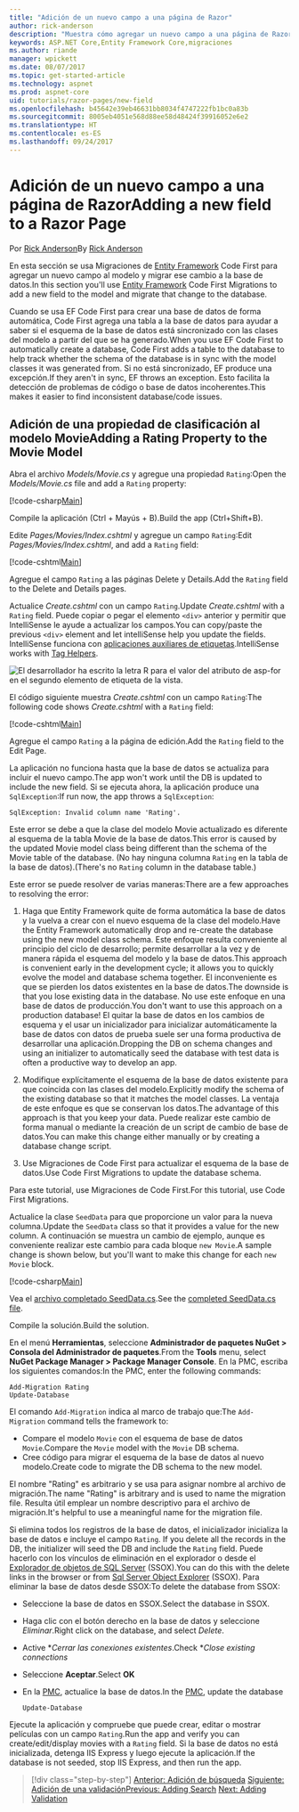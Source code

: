 ```yaml
---
title: "Adición de un nuevo campo a una página de Razor"
author: rick-anderson
description: "Muestra cómo agregar un nuevo campo a una página de Razor con Entity Framework Core"
keywords: ASP.NET Core,Entity Framework Core,migraciones
ms.author: riande
manager: wpickett
ms.date: 08/07/2017
ms.topic: get-started-article
ms.technology: aspnet
ms.prod: aspnet-core
uid: tutorials/razor-pages/new-field
ms.openlocfilehash: b45642e39eb46631bb8034f4747222fb1bc0a83b
ms.sourcegitcommit: 8005eb4051e568d88ee58d48424f39916052e6e2
ms.translationtype: HT
ms.contentlocale: es-ES
ms.lasthandoff: 09/24/2017
---
```

# <a name="adding-a-new-field-to-a-razor-page"></a><span data-ttu-id="65ba6-104">Adición de un nuevo campo a una página de Razor</span><span class="sxs-lookup"><span data-stu-id="65ba6-104">Adding a new field to a Razor Page</span></span>

<span data-ttu-id="65ba6-105">Por [Rick Anderson](https://twitter.com/RickAndMSFT)</span><span class="sxs-lookup"><span data-stu-id="65ba6-105">By [Rick Anderson](https://twitter.com/RickAndMSFT)</span></span>

<span data-ttu-id="65ba6-106">En esta sección se usa Migraciones de [Entity Framework](https://docs.microsoft.com/ef/core/get-started/aspnetcore/new-db) Code First para agregar un nuevo campo al modelo y migrar ese cambio a la base de datos.</span><span class="sxs-lookup"><span data-stu-id="65ba6-106">In this section you'll use [Entity Framework](https://docs.microsoft.com/ef/core/get-started/aspnetcore/new-db) Code First Migrations to add a new field to the model and migrate that change to the database.</span></span>

<span data-ttu-id="65ba6-107">Cuando se usa EF Code First para crear una base de datos de forma automática, Code First agrega una tabla a la base de datos para ayudar a saber si el esquema de la base de datos está sincronizado con las clases del modelo a partir del que se ha generado.</span><span class="sxs-lookup"><span data-stu-id="65ba6-107">When you use EF Code First to automatically create a database, Code First adds a table to the database to help track whether the schema of the database is in sync with the model classes it was generated from.</span></span> <span data-ttu-id="65ba6-108">Si no está sincronizado, EF produce una excepción.</span><span class="sxs-lookup"><span data-stu-id="65ba6-108">If they aren't in sync, EF throws an exception.</span></span> <span data-ttu-id="65ba6-109">Esto facilita la detección de problemas de código o base de datos incoherentes.</span><span class="sxs-lookup"><span data-stu-id="65ba6-109">This makes it easier to find inconsistent database/code issues.</span></span>

## <a name="adding-a-rating-property-to-the-movie-model"></a><span data-ttu-id="65ba6-110">Adición de una propiedad de clasificación al modelo Movie</span><span class="sxs-lookup"><span data-stu-id="65ba6-110">Adding a Rating Property to the Movie Model</span></span>

<span data-ttu-id="65ba6-111">Abra el archivo *Models/Movie.cs* y agregue una propiedad `Rating`:</span><span class="sxs-lookup"><span data-stu-id="65ba6-111">Open the *Models/Movie.cs* file and add a `Rating` property:</span></span>

[!code-csharp[Main](razor-pages-start/sample/RazorPagesMovie/Models/MovieDateRating.cs?highlight=11&range=7-18)]

<span data-ttu-id="65ba6-112">Compile la aplicación (Ctrl + Mayús + B).</span><span class="sxs-lookup"><span data-stu-id="65ba6-112">Build the app (Ctrl+Shift+B).</span></span>

<span data-ttu-id="65ba6-113">Edite *Pages/Movies/Index.cshtml* y agregue un campo `Rating`:</span><span class="sxs-lookup"><span data-stu-id="65ba6-113">Edit *Pages/Movies/Index.cshtml*, and add a `Rating` field:</span></span>

[!code-cshtml[Main](razor-pages-start/sample/RazorPagesMovie/Pages/Movies/Index.cshtml?highlight=40-42,61-63)]

<span data-ttu-id="65ba6-114">Agregue el campo `Rating` a las páginas Delete y Details.</span><span class="sxs-lookup"><span data-stu-id="65ba6-114">Add the `Rating` field to the Delete and Details pages.</span></span>

<span data-ttu-id="65ba6-115">Actualice *Create.cshtml* con un campo `Rating`.</span><span class="sxs-lookup"><span data-stu-id="65ba6-115">Update *Create.cshtml* with a `Rating` field.</span></span> <span data-ttu-id="65ba6-116">Puede copiar o pegar el elemento `<div>` anterior y permitir que IntelliSense le ayude a actualizar los campos.</span><span class="sxs-lookup"><span data-stu-id="65ba6-116">You can copy/paste the previous `<div>` element and let intelliSense help you update the fields.</span></span> <span data-ttu-id="65ba6-117">IntelliSense funciona con [aplicaciones auxiliares de etiquetas](xref:mvc/views/tag-helpers/intro).</span><span class="sxs-lookup"><span data-stu-id="65ba6-117">IntelliSense works with [Tag Helpers](xref:mvc/views/tag-helpers/intro).</span></span>

![El desarrollador ha escrito la letra R para el valor del atributo de asp-for en el segundo elemento de etiqueta de la vista.](new-field/_static/cr.png)

<span data-ttu-id="65ba6-121">El código siguiente muestra *Create.cshtml* con un campo `Rating`:</span><span class="sxs-lookup"><span data-stu-id="65ba6-121">The following code shows *Create.cshtml* with a `Rating` field:</span></span>

[!code-cshtml[Main](razor-pages-start/sample/RazorPagesMovie/Pages/Movies/Create.cshtml?highlight=36-40)]

<span data-ttu-id="65ba6-122">Agregue el campo `Rating` a la página de edición.</span><span class="sxs-lookup"><span data-stu-id="65ba6-122">Add the `Rating` field to the Edit Page.</span></span>

<span data-ttu-id="65ba6-123">La aplicación no funciona hasta que la base de datos se actualiza para incluir el nuevo campo.</span><span class="sxs-lookup"><span data-stu-id="65ba6-123">The app won't work until the DB is updated to include the new field.</span></span> <span data-ttu-id="65ba6-124">Si se ejecuta ahora, la aplicación produce una `SqlException`:</span><span class="sxs-lookup"><span data-stu-id="65ba6-124">If run now, the app throws a `SqlException`:</span></span>

`SqlException: Invalid column name 'Rating'.`

<span data-ttu-id="65ba6-125">Este error se debe a que la clase del modelo Movie actualizado es diferente al esquema de la tabla Movie de la base de datos.</span><span class="sxs-lookup"><span data-stu-id="65ba6-125">This error is caused by the updated Movie model class being different than the schema of the Movie table of the database.</span></span> <span data-ttu-id="65ba6-126">(No hay ninguna columna `Rating` en la tabla de la base de datos).</span><span class="sxs-lookup"><span data-stu-id="65ba6-126">(There's no `Rating` column in the database table.)</span></span>

<span data-ttu-id="65ba6-127">Este error se puede resolver de varias maneras:</span><span class="sxs-lookup"><span data-stu-id="65ba6-127">There are a few approaches to resolving the error:</span></span>

1. <span data-ttu-id="65ba6-128">Haga que Entity Framework quite de forma automática la base de datos y la vuelva a crear con el nuevo esquema de la clase del modelo.</span><span class="sxs-lookup"><span data-stu-id="65ba6-128">Have the Entity Framework automatically drop and re-create the database using  the new model class schema.</span></span> <span data-ttu-id="65ba6-129">Este enfoque resulta conveniente al principio del ciclo de desarrollo; permite desarrollar a la vez y de manera rápida el esquema del modelo y la base de datos.</span><span class="sxs-lookup"><span data-stu-id="65ba6-129">This approach is convenient early in the development cycle; it allows you to quickly evolve the model and database schema together.</span></span> <span data-ttu-id="65ba6-130">El inconveniente es que se pierden los datos existentes en la base de datos.</span><span class="sxs-lookup"><span data-stu-id="65ba6-130">The downside is that you lose existing data in the database.</span></span> <span data-ttu-id="65ba6-131">No use este enfoque en una base de datos de producción.</span><span class="sxs-lookup"><span data-stu-id="65ba6-131">You don't want to use this approach on a production database!</span></span> <span data-ttu-id="65ba6-132">El quitar la base de datos en los cambios de esquema y el usar un inicializador para inicializar automáticamente la base de datos con datos de prueba suele ser una forma productiva de desarrollar una aplicación.</span><span class="sxs-lookup"><span data-stu-id="65ba6-132">Dropping the DB on schema changes and using an initializer to automatically seed the database with test data is often a productive way to develop an app.</span></span>

2. <span data-ttu-id="65ba6-133">Modifique explícitamente el esquema de la base de datos existente para que coincida con las clases del modelo.</span><span class="sxs-lookup"><span data-stu-id="65ba6-133">Explicitly modify the schema of the existing database so that it matches the model classes.</span></span> <span data-ttu-id="65ba6-134">La ventaja de este enfoque es que se conservan los datos.</span><span class="sxs-lookup"><span data-stu-id="65ba6-134">The advantage of this approach is that you keep your data.</span></span> <span data-ttu-id="65ba6-135">Puede realizar este cambio de forma manual o mediante la creación de un script de cambio de base de datos.</span><span class="sxs-lookup"><span data-stu-id="65ba6-135">You can make this change either manually or by creating a database change script.</span></span>

3. <span data-ttu-id="65ba6-136">Use Migraciones de Code First para actualizar el esquema de la base de datos.</span><span class="sxs-lookup"><span data-stu-id="65ba6-136">Use Code First Migrations to update the database schema.</span></span>

<span data-ttu-id="65ba6-137">Para este tutorial, use Migraciones de Code First.</span><span class="sxs-lookup"><span data-stu-id="65ba6-137">For this tutorial, use Code First Migrations.</span></span>

<span data-ttu-id="65ba6-138">Actualice la clase `SeedData` para que proporcione un valor para la nueva columna.</span><span class="sxs-lookup"><span data-stu-id="65ba6-138">Update the `SeedData` class so that it provides a value for the new column.</span></span> <span data-ttu-id="65ba6-139">A continuación se muestra un cambio de ejemplo, aunque es conveniente realizar este cambio para cada bloque `new Movie`.</span><span class="sxs-lookup"><span data-stu-id="65ba6-139">A sample change is shown below, but you'll want to make this change for each `new Movie` block.</span></span>

[!code-csharp[Main](razor-pages-start/sample/RazorPagesMovie/Models/SeedDataRating.cs?name=snippet1&highlight=8)]

<span data-ttu-id="65ba6-140">Vea el [archivo completado SeedData.cs](https://github.com/aspnet/Docs/blob/master/aspnetcore/tutorials/razor-pages/razor-pages-start/sample/RazorPagesMovie/Models/SeedDataRating.cs).</span><span class="sxs-lookup"><span data-stu-id="65ba6-140">See the [completed SeedData.cs file](https://github.com/aspnet/Docs/blob/master/aspnetcore/tutorials/razor-pages/razor-pages-start/sample/RazorPagesMovie/Models/SeedDataRating.cs).</span></span>

<span data-ttu-id="65ba6-141">Compile la solución.</span><span class="sxs-lookup"><span data-stu-id="65ba6-141">Build the solution.</span></span>

<a name="pmc"></a>

<span data-ttu-id="65ba6-142">En el menú **Herramientas**, seleccione **Administrador de paquetes NuGet > Consola del Administrador de paquetes**.</span><span class="sxs-lookup"><span data-stu-id="65ba6-142">From the **Tools** menu, select **NuGet Package Manager > Package Manager Console**.</span></span>
<span data-ttu-id="65ba6-143">En la PMC, escriba los siguientes comandos:</span><span class="sxs-lookup"><span data-stu-id="65ba6-143">In the PMC, enter the following commands:</span></span>

```PMC
Add-Migration Rating
Update-Database
```

<span data-ttu-id="65ba6-144">El comando `Add-Migration` indica al marco de trabajo que:</span><span class="sxs-lookup"><span data-stu-id="65ba6-144">The `Add-Migration` command tells the framework to:</span></span>

* <span data-ttu-id="65ba6-145">Compare el modelo `Movie` con el esquema de base de datos `Movie`.</span><span class="sxs-lookup"><span data-stu-id="65ba6-145">Compare the `Movie` model with the `Movie` DB schema.</span></span>
* <span data-ttu-id="65ba6-146">Cree código para migrar el esquema de la base de datos al nuevo modelo.</span><span class="sxs-lookup"><span data-stu-id="65ba6-146">Create code to migrate the DB schema to the new model.</span></span>

<span data-ttu-id="65ba6-147">El nombre "Rating" es arbitrario y se usa para asignar nombre al archivo de migración.</span><span class="sxs-lookup"><span data-stu-id="65ba6-147">The name "Rating" is arbitrary and is used to name the migration file.</span></span> <span data-ttu-id="65ba6-148">Resulta útil emplear un nombre descriptivo para el archivo de migración.</span><span class="sxs-lookup"><span data-stu-id="65ba6-148">It's helpful to use a meaningful name for the migration file.</span></span>

<span data-ttu-id="65ba6-149"><a name="ssox"></a> Si elimina todos los registros de la base de datos, el inicializador inicializa la base de datos e incluye el campo `Rating`.</span><span class="sxs-lookup"><span data-stu-id="65ba6-149"><a name="ssox"></a> If you delete all the records in the DB, the initializer will seed the DB and include the `Rating` field.</span></span> <span data-ttu-id="65ba6-150">Puede hacerlo con los vínculos de eliminación en el explorador o desde el [Explorador de objetos de SQL Server](xref:tutorials/razor-pages/sql#ssox) (SSOX).</span><span class="sxs-lookup"><span data-stu-id="65ba6-150">You can do this with the delete links in the browser or from [Sql Server Object Explorer](xref:tutorials/razor-pages/sql#ssox) (SSOX).</span></span> <span data-ttu-id="65ba6-151">Para eliminar la base de datos desde SSOX:</span><span class="sxs-lookup"><span data-stu-id="65ba6-151">To delete the database from SSOX:</span></span>

* <span data-ttu-id="65ba6-152">Seleccione la base de datos en SSOX.</span><span class="sxs-lookup"><span data-stu-id="65ba6-152">Select the database in SSOX.</span></span>
* <span data-ttu-id="65ba6-153">Haga clic con el botón derecho en la base de datos y seleccione *Eliminar*.</span><span class="sxs-lookup"><span data-stu-id="65ba6-153">Right click on the database, and select *Delete*.</span></span>
* <span data-ttu-id="65ba6-154">Active **Cerrar las conexiones existentes*.</span><span class="sxs-lookup"><span data-stu-id="65ba6-154">Check **Close existing connections*</span></span>
* <span data-ttu-id="65ba6-155">Seleccione **Aceptar**.</span><span class="sxs-lookup"><span data-stu-id="65ba6-155">Select **OK**</span></span>
* <span data-ttu-id="65ba6-156">En la [PMC](xref:tutorials/razor-pages/new-field#pmc), actualice la base de datos.</span><span class="sxs-lookup"><span data-stu-id="65ba6-156">In the [PMC](xref:tutorials/razor-pages/new-field#pmc), update the database</span></span> 

    ```PMC
    Update-Database
    ```

<span data-ttu-id="65ba6-157">Ejecute la aplicación y compruebe que puede crear, editar o mostrar películas con un campo `Rating`.</span><span class="sxs-lookup"><span data-stu-id="65ba6-157">Run the app and verify you can create/edit/display movies with a `Rating` field.</span></span> <span data-ttu-id="65ba6-158">Si la base de datos no está inicializada, detenga IIS Express y luego ejecute la aplicación.</span><span class="sxs-lookup"><span data-stu-id="65ba6-158">If the database is not seeded, stop IIS Express, and then run the app.</span></span>

>[!div class="step-by-step"]
<span data-ttu-id="65ba6-159">[Anterior: Adición de búsqueda](xref:tutorials/razor-pages/search)
[Siguiente: Adición de una validación](xref:tutorials/razor-pages/validation)</span><span class="sxs-lookup"><span data-stu-id="65ba6-159">[Previous: Adding Search](xref:tutorials/razor-pages/search)
[Next: Adding Validation](xref:tutorials/razor-pages/validation)</span></span>
